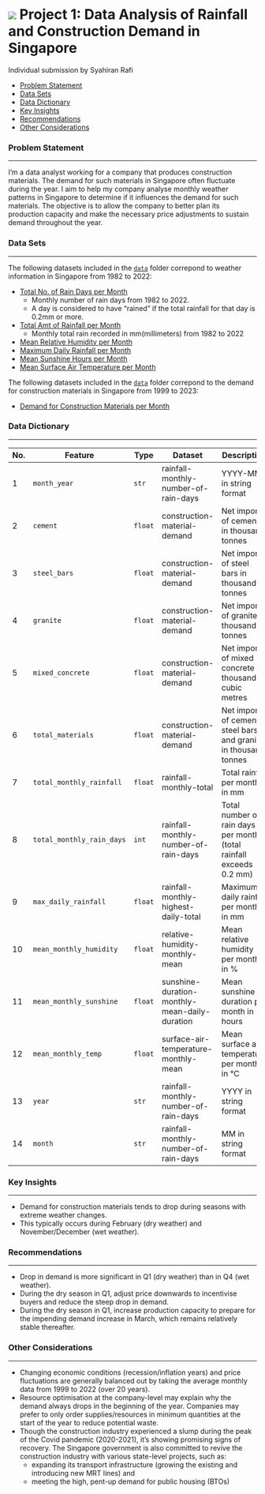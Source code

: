 # ![](https://ga-dash.s3.amazonaws.com/production/assets/logo-9f88ae6c9c3871690e33280fcf557f33.png) Project 1: Data Analysis of Rainfall and Construction Demand in Singapore
Individual submission by Syahiran Rafi

- [Problem Statement](#Problem-Statement) 
- [Data Sets](#Data-Sets)
- [Data Dictionary](#Data-Dictionary)
- [Key Insights](#Key-Insights)
- [Recommendations](#Recommendations)
- [Other Considerations](#Other-Considerations)

### Problem Statement
---
I’m a data analyst working for a company that produces construction materials. The demand for such materials in Singapore often fluctuate during the year. I aim to help my company analyse monthly weather patterns in Singapore to determine if it influences the demand for such materials. The objective is to allow the company to better plan its production capacity and make the necessary price adjustments to sustain demand throughout the year.

### Data Sets
---
The following datasets included in the [`data`](./data/) folder correpond to weather information in Singapore from 1982 to 2022:
* [Total No. of Rain Days per Month](./data/rainfall-monthly-number-of-rain-days.csv)
    -  Monthly number of rain days from 1982 to 2022.
    - A day is considered to have “rained” if the total rainfall for that day is 0.2mm or more.
* [Total Amt of Rainfall per Month](./data/rainfall-monthly-total.csv)
    - Monthly total rain recorded in mm(millimeters) from 1982 to 2022
* [Mean Relative Humidity per Month](https://data.gov.sg/dataset/relative-humidity-monthly-mean)
* [Maximum Daily Rainfall per Month](https://data.gov.sg/dataset/rainfall-monthly-maximum-daily-total)
* [Mean Sunshine Hours per Month](https://data.gov.sg/dataset/sunshine-duration-monthly-mean-daily-duration)
* [Mean Surface Air Temperature per Month](https://data.gov.sg/dataset/surface-air-temperature-mean-daily-minimum)

The following datasets included in the [`data`](./data/) folder correpond to the demand for construction materials in Singapore from 1999 to 2023:
* [Demand for Construction Materials per Month](https://tablebuilder.singstat.gov.sg/table/TS/M400901)


### Data Dictionary
---
|No.|Feature|Type|Dataset|Description|
|---|---|---|---|---|
|1|`month_year`|`str`|rainfall-monthly-number-of-rain-days|YYYY-MM in string format| 
|2|`cement`|`float`|construction-material-demand|Net import of cement in thousand tonnes| 
|3|`steel_bars`|`float`|construction-material-demand|Net import of steel bars in thousand tonnes| 
|4|`granite`|`float`|construction-material-demand|Net import of granite in thousand tonnes| 
|5|`mixed_concrete`|`float`|construction-material-demand|Net import of mixed concrete in thousand cubic metres| 
|6|`total_materials`|`float`|construction-material-demand|Net import of cement, steel bars and granite in thousand tonnes| 
|7|`total_monthly_rainfall`|`float`|rainfall-monthly-total|Total rainfall per month in mm| 
|8|`total_monthly_rain_days`|`int`|rainfall-monthly-number-of-rain-days|Total number of rain days per month (total rainfall exceeds 0.2 mm)| 
|9|`max_daily_rainfall`|`float`|rainfall-monthly-highest-daily-total|Maximum daily rainfall per month in mm| 
|10|`mean_monthly_humidity`|`float`|relative-humidity-monthly-mean|Mean relative humidity per month in %| 
|11|`mean_monthly_sunshine`|`float`|sunshine-duration-monthly-mean-daily-duration|Mean sunshine duration per month in hours| 
|12|`mean_monthly_temp`|`float`|surface-air-temperature-monthly-mean|Mean surface air temperature per month in °C| 
|13|`year`|`str`|rainfall-monthly-number-of-rain-days|YYYY in string format| 
|14|`month`|`str`|rainfall-monthly-number-of-rain-days|MM in string format| 

### Key Insights
---
- Demand for construction materials tends to drop during seasons with extreme weather changes.
- This typically occurs during February (dry weather) and November/December (wet weather).


### Recommendations
---
- Drop in demand is more significant in Q1 (dry weather) than in Q4 (wet weather).
- During the dry season in Q1, adjust price downwards to incentivise buyers and reduce the steep drop in demand.
- During the dry season in Q1, increase production capacity to prepare for the impending demand increase in March, which remains relatively stable thereafter.


### Other Considerations
---
- Changing economic conditions (recession/inflation years) and price fluctuations are generally balanced out by taking the average monthly data from 1999 to 2022 (over 20 years).
- Resource optimisation at the company-level may explain why the demand always drops in the beginning of the year. Companies may prefer to only order supplies/resources in minimum quantities at the start of the year to reduce potential waste.
- Though the construction industry experienced a slump during the peak of the Covid pandemic (2020-2021), it’s showing promising signs of recovery. The Singapore government is also committed to revive the construction industry with various state-level projects, such as:
    - expanding its transport infrastructure (growing the existing and introducing new MRT lines) and
    - meeting the high, pent-up demand for public housing (BTOs)